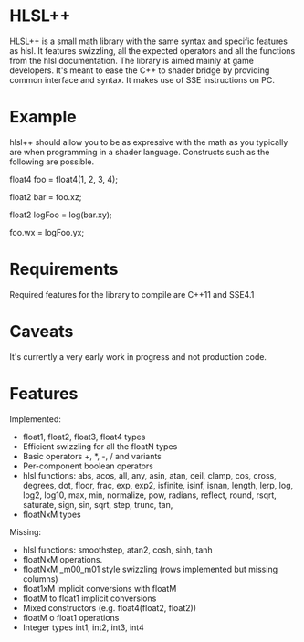 # HLSL++

HLSL++ is a small math library with the same syntax and specific features as hlsl. It features swizzling, all the expected operators and all the functions from the hlsl documentation. The library is aimed mainly at game developers. It's meant to ease the C++ to shader bridge by providing common interface and syntax. It makes use of SSE instructions on PC.

# Example

hlsl++ should allow you to be as expressive with the math as you typically are when programming in a shader language. Constructs such as the following are possible.

float4 foo = float4(1, 2, 3, 4);

float2 bar = foo.xz;

float2 logFoo = log(bar.xy);

foo.wx = logFoo.yx;

# Requirements

Required features for the library to compile are C++11 and SSE4.1

# Caveats

It's currently a very early work in progress and not production code.

# Features

Implemented:

* float1, float2, float3, float4 types
* Efficient swizzling for all the floatN types
* Basic operators +, *, -, / and variants
* Per-component boolean operators
* hlsl functions: abs, acos, all, any, asin, atan, ceil, clamp, cos, cross, degrees, dot, floor, frac, exp, exp2, isfinite, isinf, isnan, length, lerp, log, log2, log10, max, min, normalize, pow, radians, reflect, round, rsqrt, saturate, sign, sin, sqrt, step, trunc, tan,
* floatNxM types

Missing:

* hlsl functions: smoothstep, atan2, cosh, sinh, tanh
* floatNxM operations.
* floatNxM _m00_m01 style swizzling (rows implemented but missing columns)
* float1xM implicit conversions with floatM
* floatM to float1 implicit conversions
* Mixed constructors (e.g. float4(float2, float2))
* floatM o float1 operations
* Integer types int1, int2, int3, int4